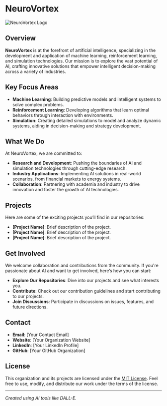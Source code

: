 # NeuroVortex

![NeuroVortex Logo](path_to_your_logo_image)

## Overview

**NeuroVortex** is at the forefront of artificial intelligence, specializing in the development and application of machine learning, reinforcement learning, and simulation technologies. Our mission is to explore the vast potential of AI, crafting innovative solutions that empower intelligent decision-making across a variety of industries.

## Key Focus Areas

- **Machine Learning**: Building predictive models and intelligent systems to solve complex problems.
- **Reinforcement Learning**: Developing algorithms that learn optimal behaviors through interaction with environments.
- **Simulation**: Creating detailed simulations to model and analyze dynamic systems, aiding in decision-making and strategy development.

## What We Do

At NeuroVortex, we are committed to:

- **Research and Development**: Pushing the boundaries of AI and simulation technologies through cutting-edge research.
- **Industry Applications**: Implementing AI solutions in real-world scenarios, from financial markets to energy systems.
- **Collaboration**: Partnering with academia and industry to drive innovation and foster the growth of AI technologies.

## Projects

Here are some of the exciting projects you’ll find in our repositories:

- **[Project Name]**: Brief description of the project.
- **[Project Name]**: Brief description of the project.
- **[Project Name]**: Brief description of the project.

## Get Involved

We welcome collaboration and contributions from the community. If you're passionate about AI and want to get involved, here’s how you can start:

- **Explore Our Repositories**: Dive into our projects and see what interests you.
- **Contribute**: Check out our contribution guidelines and start contributing to our projects.
- **Join Discussions**: Participate in discussions on issues, features, and future directions.

## Contact

- **Email**: [Your Contact Email]
- **Website**: [Your Organization Website]
- **LinkedIn**: [Your LinkedIn Profile]
- **GitHub**: [Your GitHub Organization]

## License

This organization and its projects are licensed under the [MIT License](LICENSE). Feel free to use, modify, and distribute our work under the terms of the license.

---

*Created using AI tools like DALL-E.*
